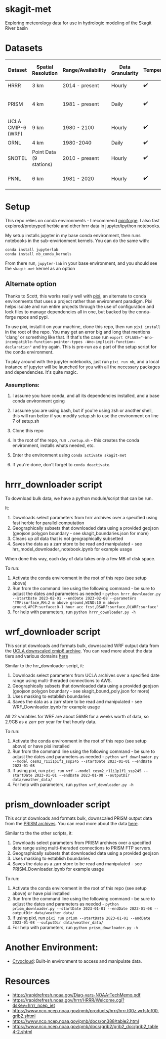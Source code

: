 # skagit-met
Exploring meteorology data for use in hydrologic modeling of the Skagit River basin

# Datasets
|Dataset          |Spatial Resolution     |Range/Availability|Data Granularity|Temperature|Precipitation|Wind Speed            |Relative Humidity         |Long Wave Radiation|Short Wave Radiation|
|-----------------|-----------------------|------------------|----------------|-----------|-------------|----------------------|--------------------------|-------------------|--------------------|
|HRRR             |3 km                   |2014 - present    |Hourly          |✔️         |✔️           |✔️                    |✔️                        |✔️                 |✔️                  |
|PRISM            |4 km                   |1981 - present    |Daily           |✔️         |✔️           |X                     |Via Vapor Pressure Deficit|X                  |X                   |
|UCLA CMIP-6 (WRF)|9 km                   |1980 - 2100       |Hourly          |✔️         |✔️           |Via U and V components|Via Specific Humidity     |✔️                 |✔️                  |
|ORNL             |4 km                   |1980-2040         |Daily           |✔️         |✔️           |✔️                    |✔️                        |✔️                 |✔️                  |
|SNOTEL           |Point Data (9 stations)|2010 - present    |Hourly          |✔️         |✔️           |X                     |X                         |X                  |X                   |
|PNNL            |6 km                   |1981 - 2020       |Hourly          |✔️         |✔️           |Via U and V components|Via Specific Humidity     |✔️                 |✔️                  |


# Setup
This repo relies on conda environments - I recommend [miniforge](https://github.com/conda-forge/miniforge). I also fast explored/protoyped herbie and other hrrr data in jupyter/ipython notebooks. 

My setup installs jupyter in my base conda environment, then runs notebooks in the sub-envirionment kernels. You can do the same with:

```
conda install jupyterlab
conda install nb_conda_kernels
```

From there run, `jupyter-lab` in your base environment, and you should see the `skagit-met` kernel as an option

## Alternate option
Thanks to Scott, this works really well with [pixi](https://pixi.sh/latest/), an alternate to conda environments that uses a project rather than environment paradigm. Pixi helps isolate and run entire projects through the use of configuration and lock files to manage dependencies all in one, but backed by the conda-forge repos and pypi. 

To use pixi, install it on your machine, clone this repo, then run `pixi install` in the root of the repo.
You may get an error big and long that mentions 'clang' or something like that. If that's the case run `export CFLAGS="-Wno-incompatible-function-pointer-types -Wno-implicit-function-declaration"` and try again. This is pre-run as a part of the setup script for the conda environment. 

To play around with the jupyter notebooks, just run `pixi run nb`, and a local instance of jupyter will be launched for you with all the necessary packages and dependencies. It's quite magic. 

### Assumptions:
1. I assume you have conda, and all its dependencies installed, and a base conda environment going
2. I assume you are using bash, but if you're using zsh or another shell, this will run better if you modify setup.sh to use the environment on line 7 of setup.sh

1. Clone this repo
2. In the root of the repo, run `./setup.sh` - this creates the conda environment, installs whats needed, etc.  
3. Enter the environment using `conda activate skagit-met`
4. If you're done, don't forget to `conda deactivate`.

# hrrr_downloader script
To download bulk data, we have a python module/script that can be run.

It:
1. Downloads select parameters from hrrr archives over a specified  using fast herbie for parallel computation
2. Geographically subsets that downloaded data using a provided geojson (geojson polygon boundary - see skagit_boundaries.json for more)
3. Cleans up all data that is not geographically subsetted
4. Saves the data as a zarr store to be read and manipulated - see hrr_model_downloader_notebook.ipynb for example usage

When done this way, each day of data takes only a few MB of disk space. 

To run: 
1. Activate the conda environment in the root of this repo (see setup above)
2. Run from the command line using the following command - be sure to adjust the dates and parameters as needed -  `python hrrr_downloader.py --startDate 2023-02-01 --endDate 2023-02-08 --parameters 'TMP:surface,RH:2 m above ground,WIND:10 m above ground,APCP:surface:0-1 hour acc fcst,DSWRF:surface,DLWRF:surface'`
3. For help with parameters, run `python hrrr_downloader.py -h`

# wrf_downloader script
This script downloads and formats bulk, downscaled WRF output data from the [UCLA downscaled cmip6 archive](https://dept.atmos.ucla.edu/alexhall/downscaling-cmip6). You can read more about the data tiers and various domains [here](https://dept.atmos.ucla.edu/sites/default/files/alexhall/files/aws_tiers_dirstructure_nov22.pdf)

Similar to the hrr_downloader script, it:
1. Downloads select parameters from UCLA archives over a specified date range using multi-theraded connections to AWS. 
2. Geographically subsets that downloaded data using a provided geojson (geojson polygon boundary - see skagit_bound_poly.json for more)
3. Uses masking to establish boundaries
4. Saves the data as a zarr store to be read and manipulated - see WRF_Downloader.ipynb for example usage

All 22 variables for WRF are about 56MB for a weeks worth of data, so 2.9GB as a zarr per year for that hourly data.

To run:
1. Activate the conda environment in the root of this repo (see setup above) or have pixi installed
2. Run from the command line using the following command - be sure to adjust the dates and parameters as needed - `python wrf_downloader.py --model cesm2_r11i1p1f1_ssp245 --startDate 2023-01-01 --endDate 2023-01-08`
3. If using pixi, run `pixi run wrf --model cesm2_r11i1p1f1_ssp245 --startDate 2023-01-01 --endDate 2023-01-08 --outputDir data/weather_data/`
3. For help with parameters, run `python wrf_downloader.py -h`

# prism_downloader script
This script downloads and formats bulk, downscaled PRISM output data from the [PRISM archives](https://www.prism.oregonstate.edu/). You can read more about the data [here](https://www.prism.oregonstate.edu/documents/PRISM_datasets.pdf).

Similar to the the other scripts, it:
1. Downloads select parameters from PRISM archives over a specified date range using multi-theraded connections to PRISM FTP servers. 
2. Geographically subsets that downloaded data using a provided geojson
3. Uses masking to establish boundaries
4. Saves the data as a zarr store to be read and manipulated - see PRISM_Downloader.ipynb for example usage

To run:
1. Activate the conda environment in the root of this repo (see setup above) or have pixi installed
2. Run from the command line using the following command - be sure to adjust the dates and parameters as needed - `python prism_downloader.py --startDate 2023-01-01 --endDate 2023-01-08 --outputDir data/weather_data/`
3. If using pixi, run `pixi run prism --startDate 2023-01-01 --endDate 2023-01-08 --outputDir data/weather_data/`
3. For help with parameters, run `python prism_downloader.py -h`

# Another Environment:
* [Cryocloud](https://book.cryointhecloud.com/content/Getting_Started.html): Built-in environment to access and manipulate data.

# Resources
* https://rapidrefresh.noaa.gov/Diag-vars-NOAA-TechMemo.pdf
* https://rapidrefresh.noaa.gov/hrrr/HRRR/Welcome.cgi?dsKey=hrrr_ncep_jet
* https://www.nco.ncep.noaa.gov/pmb/products/hrrr/hrrr.t00z.wrfsfcf00.grib2.shtml
* https://www.nco.ncep.noaa.gov/pmb/docs/on388/table2.html
* https://www.nco.ncep.noaa.gov/pmb/docs/grib2/grib2_doc/grib2_table4-2.shtml
